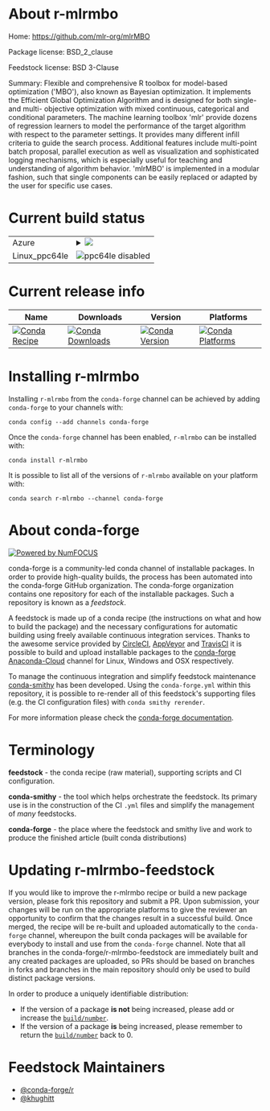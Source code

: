 About r-mlrmbo
==============

Home: https://github.com/mlr-org/mlrMBO

Package license: BSD_2_clause

Feedstock license: BSD 3-Clause

Summary: Flexible and comprehensive R toolbox for model-based optimization ('MBO'), also known as Bayesian optimization. It implements the Efficient Global Optimization Algorithm and is designed for both single- and multi- objective optimization with mixed continuous, categorical and conditional parameters. The machine learning toolbox 'mlr' provide dozens of regression learners to model the performance of the target algorithm with respect to the parameter settings. It provides many different infill criteria to guide the search process. Additional features include multi-point batch proposal, parallel execution as well as visualization and sophisticated logging mechanisms, which is especially useful for teaching and understanding of algorithm behavior. 'mlrMBO' is implemented in a modular fashion, such that single components can be easily replaced or adapted by the user for specific use cases.



Current build status
====================


<table>
    
  <tr>
    <td>Azure</td>
    <td>
      <details>
        <summary>
          <a href="https://dev.azure.com/conda-forge/feedstock-builds/_build/latest?definitionId=7904&branchName=master">
            <img src="https://dev.azure.com/conda-forge/feedstock-builds/_apis/build/status/r-mlrmbo-feedstock?branchName=master">
          </a>
        </summary>
        <table>
          <thead><tr><th>Variant</th><th>Status</th></tr></thead>
          <tbody><tr>
              <td>linux_r_base3.6target_platformlinux-64</td>
              <td>
                <a href="https://dev.azure.com/conda-forge/feedstock-builds/_build/latest?definitionId=7904&branchName=master">
                  <img src="https://dev.azure.com/conda-forge/feedstock-builds/_apis/build/status/r-mlrmbo-feedstock?branchName=master&jobName=linux&configuration=linux_r_base3.6target_platformlinux-64" alt="variant">
                </a>
              </td>
            </tr><tr>
              <td>linux_r_base4.0target_platformlinux-64</td>
              <td>
                <a href="https://dev.azure.com/conda-forge/feedstock-builds/_build/latest?definitionId=7904&branchName=master">
                  <img src="https://dev.azure.com/conda-forge/feedstock-builds/_apis/build/status/r-mlrmbo-feedstock?branchName=master&jobName=linux&configuration=linux_r_base4.0target_platformlinux-64" alt="variant">
                </a>
              </td>
            </tr><tr>
              <td>osx_r_base3.6target_platformosx-64</td>
              <td>
                <a href="https://dev.azure.com/conda-forge/feedstock-builds/_build/latest?definitionId=7904&branchName=master">
                  <img src="https://dev.azure.com/conda-forge/feedstock-builds/_apis/build/status/r-mlrmbo-feedstock?branchName=master&jobName=osx&configuration=osx_r_base3.6target_platformosx-64" alt="variant">
                </a>
              </td>
            </tr><tr>
              <td>osx_r_base4.0target_platformosx-64</td>
              <td>
                <a href="https://dev.azure.com/conda-forge/feedstock-builds/_build/latest?definitionId=7904&branchName=master">
                  <img src="https://dev.azure.com/conda-forge/feedstock-builds/_apis/build/status/r-mlrmbo-feedstock?branchName=master&jobName=osx&configuration=osx_r_base4.0target_platformosx-64" alt="variant">
                </a>
              </td>
            </tr><tr>
              <td>win_r_base3.6target_platformwin-64</td>
              <td>
                <a href="https://dev.azure.com/conda-forge/feedstock-builds/_build/latest?definitionId=7904&branchName=master">
                  <img src="https://dev.azure.com/conda-forge/feedstock-builds/_apis/build/status/r-mlrmbo-feedstock?branchName=master&jobName=win&configuration=win_r_base3.6target_platformwin-64" alt="variant">
                </a>
              </td>
            </tr><tr>
              <td>win_r_base4.0target_platformwin-64</td>
              <td>
                <a href="https://dev.azure.com/conda-forge/feedstock-builds/_build/latest?definitionId=7904&branchName=master">
                  <img src="https://dev.azure.com/conda-forge/feedstock-builds/_apis/build/status/r-mlrmbo-feedstock?branchName=master&jobName=win&configuration=win_r_base4.0target_platformwin-64" alt="variant">
                </a>
              </td>
            </tr>
          </tbody>
        </table>
      </details>
    </td>
  </tr>
  <tr>
    <td>Linux_ppc64le</td>
    <td>
      <img src="https://img.shields.io/badge/ppc64le-disabled-lightgrey.svg" alt="ppc64le disabled">
    </td>
  </tr>
</table>

Current release info
====================

| Name | Downloads | Version | Platforms |
| --- | --- | --- | --- |
| [![Conda Recipe](https://img.shields.io/badge/recipe-r--mlrmbo-green.svg)](https://anaconda.org/conda-forge/r-mlrmbo) | [![Conda Downloads](https://img.shields.io/conda/dn/conda-forge/r-mlrmbo.svg)](https://anaconda.org/conda-forge/r-mlrmbo) | [![Conda Version](https://img.shields.io/conda/vn/conda-forge/r-mlrmbo.svg)](https://anaconda.org/conda-forge/r-mlrmbo) | [![Conda Platforms](https://img.shields.io/conda/pn/conda-forge/r-mlrmbo.svg)](https://anaconda.org/conda-forge/r-mlrmbo) |

Installing r-mlrmbo
===================

Installing `r-mlrmbo` from the `conda-forge` channel can be achieved by adding `conda-forge` to your channels with:

```
conda config --add channels conda-forge
```

Once the `conda-forge` channel has been enabled, `r-mlrmbo` can be installed with:

```
conda install r-mlrmbo
```

It is possible to list all of the versions of `r-mlrmbo` available on your platform with:

```
conda search r-mlrmbo --channel conda-forge
```


About conda-forge
=================

[![Powered by NumFOCUS](https://img.shields.io/badge/powered%20by-NumFOCUS-orange.svg?style=flat&colorA=E1523D&colorB=007D8A)](http://numfocus.org)

conda-forge is a community-led conda channel of installable packages.
In order to provide high-quality builds, the process has been automated into the
conda-forge GitHub organization. The conda-forge organization contains one repository
for each of the installable packages. Such a repository is known as a *feedstock*.

A feedstock is made up of a conda recipe (the instructions on what and how to build
the package) and the necessary configurations for automatic building using freely
available continuous integration services. Thanks to the awesome service provided by
[CircleCI](https://circleci.com/), [AppVeyor](https://www.appveyor.com/)
and [TravisCI](https://travis-ci.com/) it is possible to build and upload installable
packages to the [conda-forge](https://anaconda.org/conda-forge)
[Anaconda-Cloud](https://anaconda.org/) channel for Linux, Windows and OSX respectively.

To manage the continuous integration and simplify feedstock maintenance
[conda-smithy](https://github.com/conda-forge/conda-smithy) has been developed.
Using the ``conda-forge.yml`` within this repository, it is possible to re-render all of
this feedstock's supporting files (e.g. the CI configuration files) with ``conda smithy rerender``.

For more information please check the [conda-forge documentation](https://conda-forge.org/docs/).

Terminology
===========

**feedstock** - the conda recipe (raw material), supporting scripts and CI configuration.

**conda-smithy** - the tool which helps orchestrate the feedstock.
                   Its primary use is in the construction of the CI ``.yml`` files
                   and simplify the management of *many* feedstocks.

**conda-forge** - the place where the feedstock and smithy live and work to
                  produce the finished article (built conda distributions)


Updating r-mlrmbo-feedstock
===========================

If you would like to improve the r-mlrmbo recipe or build a new
package version, please fork this repository and submit a PR. Upon submission,
your changes will be run on the appropriate platforms to give the reviewer an
opportunity to confirm that the changes result in a successful build. Once
merged, the recipe will be re-built and uploaded automatically to the
`conda-forge` channel, whereupon the built conda packages will be available for
everybody to install and use from the `conda-forge` channel.
Note that all branches in the conda-forge/r-mlrmbo-feedstock are
immediately built and any created packages are uploaded, so PRs should be based
on branches in forks and branches in the main repository should only be used to
build distinct package versions.

In order to produce a uniquely identifiable distribution:
 * If the version of a package **is not** being increased, please add or increase
   the [``build/number``](https://conda.io/docs/user-guide/tasks/build-packages/define-metadata.html#build-number-and-string).
 * If the version of a package **is** being increased, please remember to return
   the [``build/number``](https://conda.io/docs/user-guide/tasks/build-packages/define-metadata.html#build-number-and-string)
   back to 0.

Feedstock Maintainers
=====================

* [@conda-forge/r](https://github.com/conda-forge/r/)
* [@khughitt](https://github.com/khughitt/)

